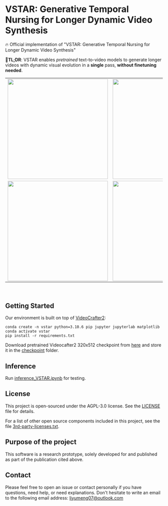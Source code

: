
# VSTAR: Generative Temporal Nursing for Longer Dynamic Video Synthesis

:fire:  Official implementation of "VSTAR: Generative Temporal Nursing for Longer Dynamic Video Synthesis" 

🚀**TL;DR**: VSTAR enables *pretrained* text-to-video models to generate longer videos with dynamic visual evolution in a **single** pass, **without finetuning needed**.


<table class="center">
  <td><img src=docs/lava.gif width="320"></td>
  <td><img src=docs/boy_girl.gif width="320"></td>
  <tr>
  <td><img src=docs/beach.gif width="320"></td>
  <td><img src=docs/superman.gif width="320"></td>
  <tr>
</table >

<br />


## Getting Started

Our environment is built on top of [VideoCrafter2](https://github.com/AILab-CVC/VideoCrafter):
```
conda create -n vstar python=3.10.6 pip jupyter jupyterlab matplotlib
conda activate vstar
pip install -r requirements.txt
```
Download pretrained Videocafter2 320x512 checkpoint from [here](https://huggingface.co/VideoCrafter/VideoCrafter2/blob/main/model.ckpt) and store it in the [checkpoint](checkpoint) folder.

## Inference
Run [inference_VSTAR.ipynb](inference_VSTAR.ipynb) for testing.


## License

This project is open-sourced under the AGPL-3.0 license. See the
[LICENSE](LICENSE) file for details.

For a list of other open source components included in this project, see the
file [3rd-party-licenses.txt](3rd-party-licenses.txt).


## Purpose of the project

This software is a research prototype, solely developed for and published as
part of the publication cited above. 


## Contact     

Please feel free to open an issue or contact personally if you have questions, need help, or need explanations. Don't hesitate to write an email to the following email address:
liyumeng07@outlook.com


